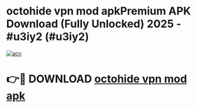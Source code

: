 # octohide vpn mod apkPremium APK Download (Fully Unlocked) 2025 - #u3iy2 (#u3iy2)

[![acn](https://github.com/user-attachments/assets/0f9c940e-d8b0-45ae-aac7-cd30a18b3e1c)](https://apps.freeplayer.one/?title=octohide_vpn_mod_apk&ref=11-E)

# 👉🔴 DOWNLOAD [octohide vpn mod apk](https://apps.freeplayer.one/?title=octohide_vpn_mod_apk&ref=11-E)